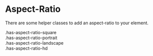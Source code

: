 ---
---

# Aspect-Ratio

There are some helper classes to add an aspect-ratio to your element.

<div class="cleacss-demo">
  <div class="grid">
    <div class="column is-5">
      <div class="cleacss-column-demo has-aspect-ratio-square">
        .has-aspect-ratio-square
      </div>
    </div>
    <div class="column is-5">
      <div class="cleacss-column-demo has-aspect-ratio-portrait">
        .has-aspect-ratio-portrait
      </div>
    </div>
    <div class="column is-5">
      <div class="cleacss-column-demo has-aspect-ratio-landscape">
        .has-aspect-ratio-landscape
      </div>
    </div>
    <div class="column is-5">
      <div class="cleacss-column-demo has-aspect-ratio-hd">
        .has-aspect-ratio-hd
      </div>
    </div>
  </div>
</div>
